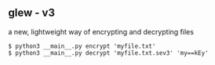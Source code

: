 ## glew - v3
a new, lightweight way of encrypting and decrypting files
```
$ python3 __main__.py encrypt 'myfile.txt'
$ python3 __main__.py decrypt 'myfile.txt.sev3' 'my==kEy'
```
